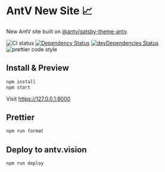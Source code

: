 # AntV New Site 📈

New AntV site built on [@antv/gatsby-theme-antv](https://github.com/antvis/gatsby-theme-antv).

![CI status](https://github.com/antvis/antvis.github.io/workflows/Node%20CI/badge.svg) [![Dependency Status](https://david-dm.org/antvis/antvis.github.io.svg?style=flat-square)](https://david-dm.org/antvis/antvis.github.io) [![devDependencies Status](https://david-dm.org/antvis/antvis.github.io/dev-status.svg)](https://david-dm.org/antvis/antvis.github.io?type=dev) ![prettier code style](https://img.shields.io/badge/code_style-prettier-ff69b4.svg?style=flat-square)

## Install & Preview

```bash
npm install
npm start
```

Visit https://127.0.0.1:8000

## Prettier

```bash
npm run format
```

## Deploy to antv.vision

```bash
npm run deploy
```
